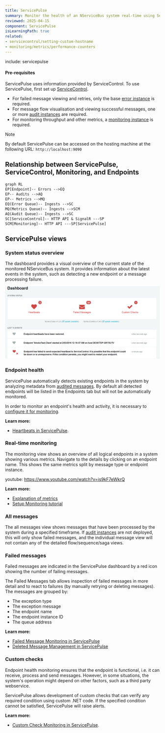 ```yaml
---
title: ServicePulse
summary: Monitor the health of an NServiceBus system real-time using ServicePulse
reviewed: 2025-04-15
component: ServicePulse
isLearningPath: true
related:
- servicecontrol/setting-custom-hostname
- monitoring/metrics/performance-counters
---
```


include: servicepulse

#### Pre-requisites

ServicePulse uses information provided by ServiceControl. To use ServicePulse, first set up [ServiceControl](/servicecontrol/).
  - For failed message viewing and retries, only the base [error instance](/servicecontrol/servicecontrol-instances/) is required.
  - For message flow visualisation and viewing successful messages, one or more [audit instances](/servicecontrol/audit-instances/) are required.
  - For monitoring throughput and other metrics, a [monitoring instance](/servicecontrol/monitoring-instances/) is required.

> [!NOTE]
> By default ServicePulse can be accessed on the hosting machine at the following URL: `http://localhost:9090`

## Relationship between ServicePulse, ServiceControl, Monitoring, and Endpoints

```mermaid
graph RL
EP[Endpoint]-- Errors -->EQ
EP-- Audits -->AQ
EP-- Metrics -->MQ
EQ(Error Queue)-- Ingests -->SC
MQ(Metrics Queue)-- Ingests -->SCM
AQ(Audit Queue)-- Ingests -->SC
SC[ServiceControl]-- HTTP API & SignalR ---SP
SCM[Monitoring]-- HTTP API ---SP[ServicePulse]
```

## ServicePulse views

### System status overview

The dashboard provides a visual overview of the current state of the monitored NServiceBus system. It provides information about the latest events in the system, such as detecting a new endpoint or a message processing failure.

![Dashboard](images/dashboard-overview.png 'width=500')


### Endpoint health

ServicePulse automatically detects existing endpoints in the system by analyzing metadata from [audited messages](/nservicebus/operations/auditing.md). By default all detected endpoints will be listed in the Endpoints tab but will not be automatically monitored.

In order to monitor an endpoint's health and activity, it is necessary to [configure it for monitoring](/servicepulse/how-to-configure-endpoints-for-monitoring.md).

**Learn more:**

 * [Heartbeats in ServicePulse](/monitoring/heartbeats/in-servicepulse.md).


### Real-time monitoring

The monitoring view shows an overview of all logical endpoints in a system showing various metrics. Navigate to the details by clicking on an endpoint name. This shows the same metrics split by message type or endpoint instance.

youtube: https://www.youtube.com/watch?v=is9kF7eWkrQ

**Learn more:**

 * [Explanation of metrics](/monitoring/metrics/)
 * [Setup Monitoring tutorial](/tutorials/monitoring-setup/)


### All messages

The all messages view shows messages that have been processed by the system during a specified timeframe. If [audit instances](/servicecontrol/audit-instances/) are not deployed, this will only show failed messages, and the individual message view will not contain any of the detailed flow/sequence/saga views.


### Failed messages

Failed messages are indicated in the ServicePulse dashboard by a red icon showing the number of failing messages.

The Failed Messages tab allows inspection of failed messages in more detail and to react to failures (by manually retrying or deleting messages). The messages are grouped by:

* The exception type
* The exception message
* The endpoint name
* The endpoint instance ID
* The queue address

**Learn more:**

 * [Failed Message Monitoring in ServicePulse](/servicepulse/intro-failed-messages.md)
 * [Deleted Message Management in ServicePulse](/servicepulse/intro-archived-messages.md)


### Custom checks

Endpoint health monitoring ensures that the endpoint is functional, i.e. it can receive, process and send messages. However, in some situations, the system's operation might depend on other factors, such as a third party webservice.

ServicePulse allows development of custom checks that can verify any required condition using custom .NET code. If the specified condition cannot be satisfied, ServicePulse will raise alerts.

**Learn more:**

 * [Custom Check Monitoring in ServicePulse](/monitoring/custom-checks/in-servicepulse.md).
